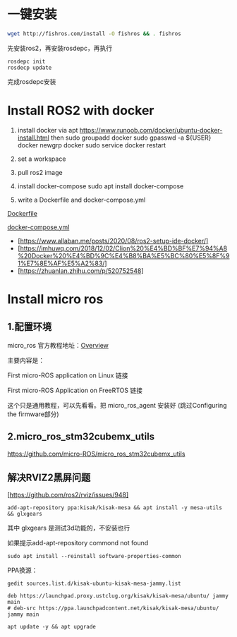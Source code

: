 
# 一键安装
```bash
wget http://fishros.com/install -O fishros && . fishros
```
先安装ros2，再安装rosdepc，再执行
```
rosdepc init
rosdecp update
```
完成rosdepc安装

# Install ROS2 with docker

1. install docker via apt
    <https://www.runoob.com/docker/ubuntu-docker-install.html>
then
    sudo groupadd docker
    sudo gpasswd -a ${USER} docker
    newgrp docker
    sudo service docker restart
2. set a workspace

3. pull  ros2 image

4. install docker-compose
    sudo apt install docker-compose
5. write a Dockerfile and docker-compose.yml

[Dockerfile](../Dockerfile)

[docker-compose.yml](../docker-compose.yml)

* [https://www.allaban.me/posts/2020/08/ros2-setup-ide-docker/]
* [https://imhuwq.com/2018/12/02/Clion%20%E4%BD%BF%E7%94%A8%20Docker%20%E4%BD%9C%E4%B8%BA%E5%BC%80%E5%8F%91%E7%8E%AF%E5%A2%83/]
* [https://zhuanlan.zhihu.com/p/520752548]

# Install micro ros

## 1.配置环境

micro_ros 官方教程地址：[Overview](https://micro.ros.org/docs/tutorials/core/first_application_rtos/freertos/)

主要内容是：

First micro-ROS application on Linux 链接

First micro-ROS Application on FreeRTOS 链接

这个只是通用教程，可以先看看。把 micro_ros_agent 安装好
(跳过Configuring the firmware部分)

## 2.micro_ros_stm32cubemx_utils

https://github.com/micro-ROS/micro_ros_stm32cubemx_utils

## 解决RVIZ2黑屏问题
[https://github.com/ros2/rviz/issues/948]

    add-apt-repository ppa:kisak/kisak-mesa && apt install -y mesa-utils && glxgears

其中 glxgears 是测试3d功能的，不安装也行

如果提示add-apt-repository commond not found
    
    sudo apt install --reinstall software-properties-common

PPA换源：

    gedit sources.list.d/kisak-ubuntu-kisak-mesa-jammy.list

    deb https://launchpad.proxy.ustclug.org/kisak/kisak-mesa/ubuntu/ jammy main
    # deb-src https://ppa.launchpadcontent.net/kisak/kisak-mesa/ubuntu/ jammy main

    apt update -y && apt upgrade